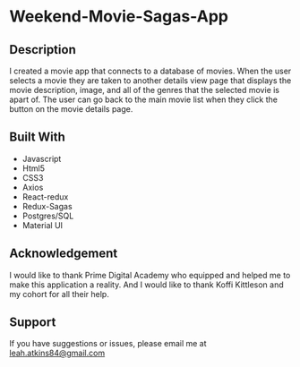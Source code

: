 
# Weekend-Movie-Sagas-App

## Description
I created a movie app that connects to a database of movies. When the user selects a movie they are taken to another details view page that displays the movie description, image, and all of the genres that the selected movie is apart of. The user can go back to the main movie list when they click the button on the movie details page.


## Built With
* Javascript
* Html5
* CSS3
* Axios
* React-redux
* Redux-Sagas
* Postgres/SQL
* Material UI


## Acknowledgement
I would like to thank Prime Digital Academy who equipped and helped me to make this application a reality. And I would like to thank
Koffi Kittleson and my cohort for all their help.

## Support
If you have suggestions or issues, please email me at leah.atkins84@gmail.com



